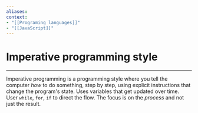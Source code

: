 ```yaml
---
aliases:
context:
- "[[Programing languages]]"
- "[[JavaScript]]"
---
```


# Imperative programming style

---
Imperative programming is a programming style where you tell the computer *how* to do something, step by step, using explicit instructions that change the program's state.
Uses variables that get updated over time.
User `while`, `for`, `if` to direct the flow.
The focus is on the *process* and not just the result.